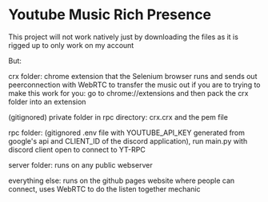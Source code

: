 # Youtube Music Rich Presence

This project will not work natively just by downloading the files as it is rigged up to only work on my account

But:

crx folder: chrome extension that the Selenium browser runs and sends out peerconnection with WebRTC to transfer the music out
if you are to trying to make this work for you: go to chrome://extensions and then pack the crx folder into an extension

(gitignored) private folder in rpc directory: crx.crx and the pem file

rpc folder: (gitignored .env file with YOUTUBE_API_KEY generated from google's api and CLIENT_ID of the discord application), run main.py with discord client open to connect to YT-RPC

server folder: runs on any public webserver

everything else: runs on the github pages website where people can connect, uses WebRTC to do the listen together mechanic

